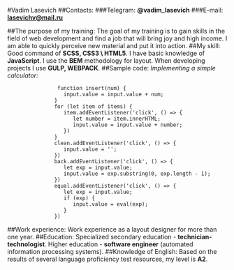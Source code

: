 #Vadim Lasevich
##Contacts:
###Telegram:
**@vadim_lasevich**
###E-mail:
**lasevichv@mail.ru**


##The purpose of my training:
The goal of my training is to gain skills in the field of web development and find a job that will bring joy and high income. 
I am able to quickly perceive new material and put it into action.
##My skill:
Good command of **SCSS, CSS3 \ HTML5**. I have basic knowledge of **JavaScript**. I use the **BEM** methodology for layout. When developing projects I use **GULP, WEBPACK**.
##Sample code:
_Implementing a simple calculator:_
```
                function insert(num) {
                  input.value = input.value + num;
               }
               for (let item of items) {
                  item.addEventListener('click', () => {
                     let number = item.innerHTML;
                     input.value = input.value + number;
                  })
               }
               clean.addEventListener('click', () => {
                  input.value = '';
               })
               back.addEventListener('click', () => {
                  let exp = input.value;
                  input.value = exp.substring(0, exp.length - 1);
               })
               equal.addEventListener('click', () => {
                  let exp = input.value;
                  if (exp) {
                     input.value = eval(exp);
                  }
               })
```
##Work experience:
Work experience as a layout designer for more than one year.
##Education:
Specialized secondary education - **technician-technologist**. Higher education - **software engineer** (automated information processing systems).
##Knowledge of English:
Based on the results of several language proficiency test resources, my level is **A2**.
